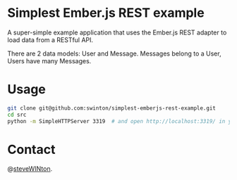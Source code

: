 # Simplest Ember.js REST example

A super-simple example application that uses the Ember.js REST adapter to load data from a RESTful API.

There are 2 data models: User and Message. Messages belong to a User, Users have many Messages.

# Usage

```bash
git clone git@github.com:swinton/simplest-emberjs-rest-example.git
cd src
python -m SimpleHTTPServer 3319  # and open http://localhost:3319/ in your browser :)
```

# Contact

@[steveWINton](http://twitter.com/steveWINton).